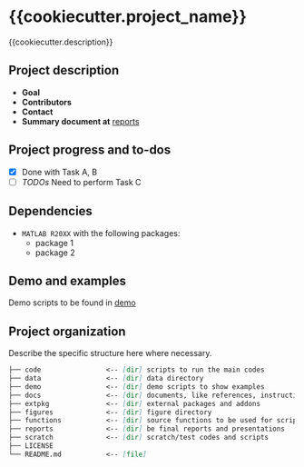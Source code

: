 # {{cookiecutter.project_name}}

{{cookiecutter.description}}

## Project description

- **Goal**
- **Contributors**
- **Contact**
- **Summary document at** [reports](reports)

## Project progress and to-dos

- [x] Done with Task A, B
- [ ] *TODOs* Need to perform Task C

## Dependencies

- `MATLAB R20XX` with the following packages:
  - package 1
  - package 2

## Demo and examples

Demo scripts to be found in [demo](demo)

## Project organization

Describe the specific structure here where necessary.

``` markdown
├── code                <-- [dir] scripts to run the main codes
├── data                <-- [dir] data directory
├── demo                <-- [dir] demo scripts to show examples
├── docs                <-- [dir] documents, like references, instructions, some reports
├── extpkg              <-- [dir] external packages and addons
├── figures             <-- [dir] figure directory
├── functions           <-- [dir] source functions to be used for scripts
├── reports             <-- [dir] be final reports and presentations
├── scratch             <-- [dir] scratch/test codes and scripts
├── LICENSE
└── README.md           <-- [file]
```
